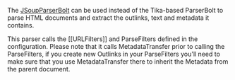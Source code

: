 The [JSoupParserBolt](https://github.com/DigitalPebble/storm-crawler/blob/master/core/src/main/java/com/digitalpebble/storm/crawler/bolt/JSoupParserBolt.java) can be used instead of the Tika-based ParserBolt to parse HTML documents and extract the outlinks, text and metadata it contains.

This parser calls the [[URLFilters]] and ParseFilters defined in the configuration. Please note that it calls MetadataTransfer prior to calling the ParseFilters, if you create new Outlinks in your ParseFilters you'll need to make sure that you use MetadataTransfer there to inherit the Metadata from the parent document.